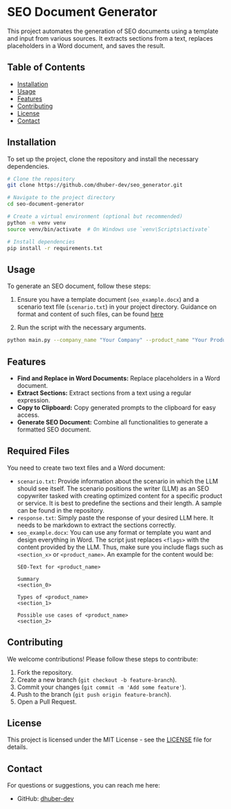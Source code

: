 # SEO Document Generator

This project automates the generation of SEO documents using a template and input from various sources. It extracts sections from a text, replaces placeholders in a Word document, and saves the result.

## Table of Contents

- [Installation](#installation)
- [Usage](#usage)
- [Features](#features)
- [Contributing](#contributing)
- [License](#license)
- [Contact](#contact)

## Installation

To set up the project, clone the repository and install the necessary dependencies.

```bash
# Clone the repository
git clone https://github.com/dhuber-dev/seo_generator.git

# Navigate to the project directory
cd seo-document-generator

# Create a virtual environment (optional but recommended)
python -m venv venv
source venv/bin/activate  # On Windows use `venv\Scripts\activate`

# Install dependencies
pip install -r requirements.txt
```

## Usage

To generate an SEO document, follow these steps:

1. Ensure you have a template document (`seo_example.docx`) and a scenario text file (`scenario.txt`) in your project directory. Guidance on format and content of such files, can be found [here](#required-files)

2. Run the script with the necessary arguments.

```bash
python main.py --company_name "Your Company" --product_name "Your Product" --product_categories "Category1" "Category2" --output_path "output.docx"
```

## Features

- **Find and Replace in Word Documents:** Replace placeholders in a Word document.
- **Extract Sections:** Extract sections from a text using a regular expression.
- **Copy to Clipboard:** Copy generated prompts to the clipboard for easy access.
- **Generate SEO Document:** Combine all functionalities to generate a formatted SEO document.

## Required Files
You need to create two text files and a Word document:
- `scenario.txt`: Provide information about the scenario in which the LLM should see itself. The scenario positions the writer (LLM) as an SEO copywriter tasked with creating optimized content for a specific product or service. It is best to predefine the sections and their length. A sample can be found in the repository.
- `response.txt`: Simply paste the response of your desired LLM here. It needs to be markdown to extract the sections correctly.
- `seo_example.docx`: You can use any format or template you want and design everything in Word. The script just replaces `<flags>` with the content provided by the LLM. Thus, make sure you include flags such as `<section_x>` or `<product_name>`. An example for the content would be:
     ```
     SEO-Text for <product_name>
     
     Summary
     <section_0>
     
     Types of <product_name>
     <section_1>
     
     Possible use cases of <product_name>
     <section_2>
     ```

## Contributing

We welcome contributions! Please follow these steps to contribute:

1. Fork the repository.
2. Create a new branch (`git checkout -b feature-branch`).
3. Commit your changes (`git commit -m 'Add some feature'`).
4. Push to the branch (`git push origin feature-branch`).
5. Open a Pull Request.

## License

This project is licensed under the MIT License - see the [LICENSE](LICENSE) file for details.

## Contact

For questions or suggestions, you can reach me here:

- GitHub: [dhuber-dev](https://github.com/dhuber-dev)